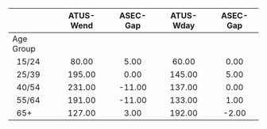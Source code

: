 
|                      |    ATUS-Wend |     ASEC-Gap |    ATUS-Wday |     ASEC-Gap |
| -------------------- | :----------: | :----------: | :----------: | :----------: |
| Age Group            |              |              |              |              |
| &nbsp;&nbsp;15/24    |        80.00 |         5.00 |        60.00 |         0.00 |
| &nbsp;&nbsp;25/39    |       195.00 |         0.00 |       145.00 |         5.00 |
| &nbsp;&nbsp;40/54    |       231.00 |       -11.00 |       137.00 |         0.00 |
| &nbsp;&nbsp;55/64    |       191.00 |       -11.00 |       133.00 |         1.00 |
| &nbsp;&nbsp;65+      |       127.00 |         3.00 |       192.00 |        -2.00 |

